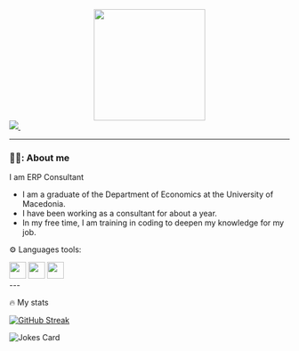 <div align="center">
<img src="https://i.giphy.com/media/v1.Y2lkPTc5MGI3NjExcGF0b284eGU3M2pnazFhNGk2bnRuNmloamZ2M3FxbjRxN2ppeDk1eSZlcD12MV9pbnRlcm5hbF9naWZfYnlfaWQmY3Q9Zw/scZPhLqaVOM1qG4lT9/giphy.gif" width="200" />

 </div>
<a href="https://www.linkedin.com/in/mara-kretsou/" target="_blanck">
<img src="https://img.shields.io/badge/LinkedIn-blue"/>
</a>
</div>

 <img src="https://komarev.com/ghpvc/?username=mara-kretsou&style=flat-square&color=blue" alt=""/>
</div>

---

### 👩‍💼: About me

I am ERP Consultant

- I am a graduate of the Department of Economics at the University of Macedonia.
- I have been working as a consultant for about a year.
- In my free time, I am training in coding to deepen my knowledge for my job.

⚙️ Languages tools: 
<div>
  <img width="30" height="30" src="https://cdn.jsdelivr.net/gh/devicons/devicon@latest/icons/csharp/csharp-original.svg" /> 
  <img width="30" height="30" src="https://cdn.jsdelivr.net/gh/devicons/devicon@latest/icons/java/java-original.svg" />
  <img width="30" height="30" src="https://cdn.jsdelivr.net/gh/devicons/devicon@latest/icons/javascript/javascript-original.svg" />
</div>
---

🔥 My stats

[![GitHub Streak](https://streak-stats.demolab.com?user=mara-kretsou)](https://git.io/streak-stats)

<!-- Markdown -->

![Jokes Card](https://readme-jokes.vercel.app/api)

